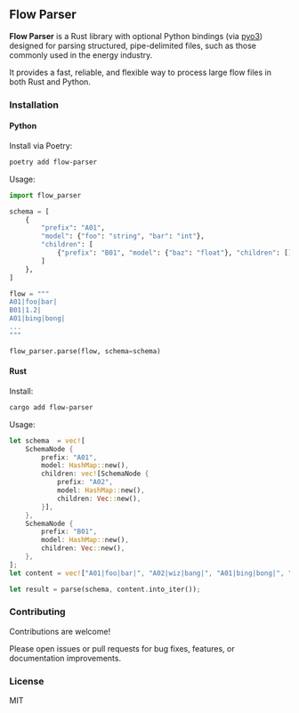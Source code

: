 ## Flow Parser

**Flow Parser** is a Rust library with optional Python bindings (via [pyo3](https://pyo3.rs/)) designed for parsing structured, pipe-delimited files, such as those commonly used in the energy industry. 

It provides a fast, reliable, and flexible way to process large flow files in both Rust and Python.


### Installation

#### Python

Install via Poetry:
```bash
poetry add flow-parser
```

Usage:

```python
import flow_parser

schema = [
    {
        "prefix": "A01",
        "model": {"foo": "string", "bar": "int"},
        "children": [
            {"prefix": "B01", "model": {"baz": "float"}, "children": []}
        ]
    },
]

flow = """
A01|foo|bar|
B01|1.2|
A01|bing|bong|
...
""" 

flow_parser.parse(flow, schema=schema)

```

#### Rust

Install:
```bash
cargo add flow-parser
```

Usage:

```rust
let schema  = vec![
    SchemaNode {
        prefix: "A01",
        model: HashMap::new(),
        children: vec![SchemaNode {
            prefix: "A02",
            model: HashMap::new(),
            children: Vec::new(),
        }],
    },
    SchemaNode {
        prefix: "B01",
        model: HashMap::new(),
        children: Vec::new(),
    },
];
let content = vec!["A01|foo|bar|", "A02|wiz|bang|", "A01|bing|bong|", "B01|waz|baz|"];

let result = parse(schema, content.into_iter());

```

### Contributing

Contributions are welcome!

Please open issues or pull requests for bug fixes, features, or documentation improvements.

### License

MIT

